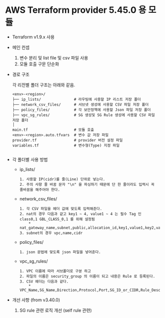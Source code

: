 # AWS Terraform provider 5.45.0 용 모듈
* Terraform v1.9.x 사용
  
* 메인 컨셉

    1. 변수 분리 및 list file 및 csv 파일 사용
    2. 모듈 호출 구문 단순화

* 경로 구조

    각 리전별 폴더 구조는 아래와 같음.

    ```text
    <env>-<region>/
    ├── ip_lists/               # 라우팅에 사용할 IP 리스트 저장 폴더
    ├── network_csv_files/      # 서브넷 생성에 사용할 CSV 파일 저장 폴더
    ├── policy_files/           # 각 보안정책에 사용할 Json 파일 저장 폴더
    ├── vpc_sg_rules/           # SG 생성및 SG Rule 생성에 사용할 CSV 파일 저장 폴더
    │
    main.tf                     # 모듈 호출 
    <env>-<region>.auto.tfvars  # 변수 값 저장 파일
    provider.tf                 # provider 버전 설정 파일
    variables.tf                # 변수형(Type) 지정 파일


    ```

* 각 폴더별 사용 방법

  * ip_lists/

        1. 사용할 IP(cidr)를 줄(Line) 단위로 넣는다.
        2. 주의 사항 줄 바꿈 문자 "\n" 을 파싱하기 때문에 단 한 줄이라도 입력시 꼭 줄바꿈을 해주어야 한다. 

  * network_csv_files/

        1. 각 CSV 파일을 헤더 값에 맞도록 입력해준다.  
        2. nat의 경우 다음과 같고 key1 ~ 4, value1 ~ 4 는 필수 Tag 인 class0,1 GBL_CLASS_0,1 를 위해 설정됨
            * nat_gateway_name,subnet,public,allocation_id,key1,value1,key2,value2,key3,value3,key4,value4
        3. subnet의 경우 vpc,name,cidr

  * policy_files/

        1. json 문법에 맞도록 json 파일을 넣어준다.

  * vpc_sg_rules/

        1. VPC 이름에 따라 서브폴더로 구분 하고
        2. 파일의 이름은 security_group 의 이름이 되고 내용은 Rule 로 등록된다.
        3. CSV 헤더는 다음과 같다.
            * VPC_Name,SG_Name,Direction,Protocol,Port,SG_ID_or_CIDR,Rule_Description


* 개선 사항 (from v3.40.0)

    1. SG rule 관련 로직 개선 (self rule 관련)

